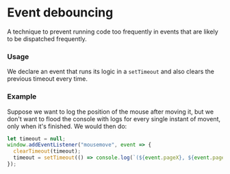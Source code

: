 # Event debouncing
A technique to prevent running code too frequently in events that are likely to be dispatched frequently.

### Usage
We declare an event that runs its logic in a `setTimeout` and also clears the previous timeout every time.

### Example
Suppose we want to log the position of the mouse after moving it, but we don't want to flood the console with logs for every single instant of movent, only when it's finished. We would then do:

```js
let timeout = null;
window.addEventListener("mousemove", event => {
  clearTimeout(timeout);
  timeout = setTimeout(() => console.log(`(${event.pageX}, ${event.pageY})`));
});
```
